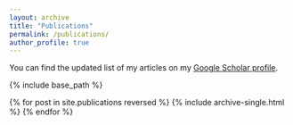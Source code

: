```yaml
---
layout: archive
title: "Publications"
permalink: /publications/
author_profile: true
---
```


You can find the updated list of my articles on my <u><a href="https://scholar.google.com/citations?user=IpcxRxMAAAAJ&hl=en" target="_blank">Google Scholar profile</a></u>.

<!-- {% if author.googlescholar %}
  You can also find my articles on <u><a href="{{author.googlescholar}}">my Google Scholar profile</a>.</u>
{% endif %} -->

{% include base_path %}

{% for post in site.publications reversed %}
  {% include archive-single.html %}
{% endfor %}
